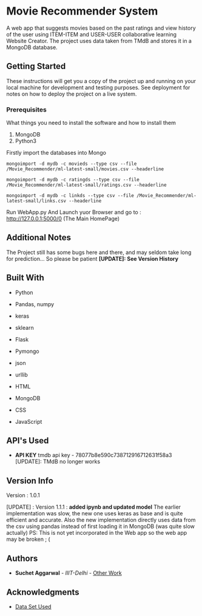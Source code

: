 # Movie Recommender System

A web app that suggests movies based on the past ratings and view history of the user using ITEM-ITEM and USER-USER collaborative learning
Website Creator. The project uses data taken from TMdB and stores it in a MongoDB database.

## Getting Started

These instructions will get you a copy of the project up and running on your local machine for development and testing purposes. See deployment for notes on how to deploy the project on a live system.

### Prerequisites

What things you need to install the software and how to install them

1. MongoDB
2. Python3

Firstly import the databases into Mongo 

```
mongoimport -d mydb -c movieds --type csv --file /Movie_Recommender/ml-latest-small/movies.csv --headerline

mongoimport -d mydb -c ratingds --type csv --file /Movie_Recommender/ml-latest-small/ratings.csv --headerline

mongoimport -d mydb -c linkds --type csv --file /Movie_Recommender/ml-latest-small/links.csv --headerline

```
Run WebApp.py And Launch yuor Browser and go to : http://127.0.0.1:5000/0 (The Main HomePage)


## Additional Notes

The Project still has some bugs here and there, and may seldom take long for prediction... So please be patient
**[UPDATE]: See Version History**

## Built With

* Python 
* Pandas, numpy
* keras
* sklearn

* Flask 
* Pymongo 
* json 
* urllib 
* HTML 
* MongoDB 
* CSS 
* JavaScript 

## API's Used

* **API KEY** tmdb api key - 78077b8e590c738712916712631f58a3
[UPDATE]: TMdB no longer works

## Version Info

Version : 1.0.1

[UPDATE] : Version 1.1.1 : 
**added ipynb and updated model**
The earlier implementation was slow, the new one uses keras as base and is quite efficient and accurate. Also the new implementation directly uses data from the csv using pandas instead of first loading it in MongoDB (was quite slow actually)
PS: This is not yet incorporated in the Web app so the web app may be broken ; (

## Authors

* **Suchet Aggarwal** - *IIIT-Delhi* - [Other Work](https://github.com/Suchet-Agg)

## Acknowledgments
* [Data Set Used](https://grouplens.org/datasets/movielens/latest/)

